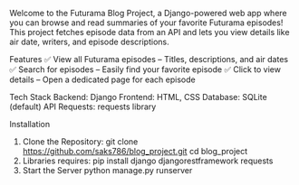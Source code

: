 Welcome to the Futurama Blog Project, a Django-powered web app where you can browse and read summaries of your favorite Futurama episodes! This project fetches episode data from an API and lets you view details like air date, writers, and episode descriptions.

Features
✅ View all Futurama episodes – Titles, descriptions, and air dates
✅ Search for episodes – Easily find your favorite episode
✅ Click to view details – Open a dedicated page for each episode

Tech Stack
    Backend: Django
    Frontend: HTML, CSS
    Database: SQLite (default)
    API Requests: requests library

Installation

1. Clone the Repository:
    git clone https://github.com/saks786/blog_project.git
    cd blog_project
2. Libraries requires:
    pip install django djangorestframework requests
3. Start the Server
    python manage.py runserver